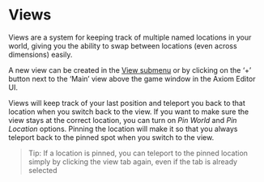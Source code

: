 # Views

Views are a system for keeping track of multiple named locations in your world, giving you the ability to swap between locations (even across dimensions) easily. 

A new view can be created in the [View submenu](mainmenubar.md#view) or by clicking on the ‘+’ button next to the ‘Main’ view above the game window in the Axiom Editor UI. 
 
Views will keep track of your last position and teleport you back to that location when you switch back to the view. If you want to make sure the view stays at the correct location, you can turn on *Pin World* and *Pin Location* options. Pinning the location will make it so that you always teleport back to the pinned spot when you switch to the view.

> Tip: If a location is pinned, you can teleport to the pinned location simply by clicking the view tab again, even if the tab is already selected
